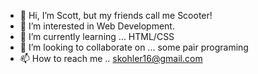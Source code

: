 - 👋 Hi, I’m Scott, but my friends call me Scooter!
- 👀 I’m interested in Web Development.
- 🌱 I’m currently learning ... HTML/CSS
- 💞️ I’m looking to collaborate on ... some pair programing
- 📫 How to reach me .. skohler16@gmail.com

<!---
skohler16/skohler16 is a ✨ special ✨ repository because its `README.md` (this file) appears on your GitHub profile.
You can click the Preview link to take a look at your changes.
--->
